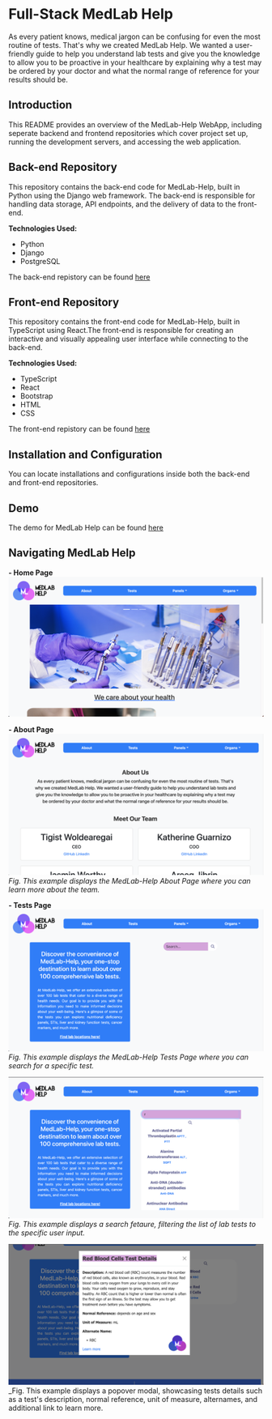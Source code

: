 <h1>Full-Stack MedLab Help</h1>
As every patient knows, medical jargon can be confusing for even the most routine of tests. That's why we created MedLab Help. We wanted a user-friendly guide to help you understand lab tests and give you the knowledge to allow you to be proactive in your healthcare by explaining why a test may be ordered by your doctor and what the normal range of reference for your results should be.

## Introduction
This README provides an overview of the MedLab-Help WebApp, including seperate backend and frontend repositories which cover project set up, running the development servers, and accessing the web application.

## Back-end Repository
This repository contains the back-end code for MedLab-Help, built in Python using the Django web framework. The back-end is responsible for handling data storage, API endpoints, and the delivery of data to the front-end. 

<b>Technologies Used:</b>
* Python
* Django
* PostgreSQL

The back-end repistory can be found [here](https://github.com/Kguarnizo/medlabhelp-backend)

## Front-end Repository
This repository contains the front-end code for MedLab-Help, built in TypeScript using React.The front-end is responsible for creating an interactive and visually appealing user interface while connecting to the back-end. 

<b>Technologies Used:</b>
* TypeScript
* React
* Bootstrap
* HTML
* CSS

The front-end repistory can be found [here](https://github.com/Kguarnizo/medlabhelp-frontend)

## Installation and Configuration
You can locate installations and configurations inside both the back-end and front-end repositories.

## Demo
The demo for MedLab Help can be found [here](https://www.youtube.com/watch?v=87Zy7ZMlre4)

## Navigating MedLab Help

**- Home Page**
![MedLab Help Home Page](https://github.com/Kguarnizo/Full-Stack-MedLab-Help/blob/main/images/medlab-help-home.png)

**- About Page**
![MedLab Help About Page](https://github.com/Kguarnizo/Full-Stack-MedLab-Help/blob/main/images/medlab-help-about.png)
_Fig. This example displays the MedLab-Help About Page where you can learn more about the team._

**- Tests Page**
![MedLab Help Tests Page](https://github.com/Kguarnizo/Full-Stack-MedLab-Help/blob/main/images/medlab-help-tests.png)
_Fig. This example displays the MedLab-Help Tests Page where you can search for a specific test._

![MedLab Help Search Feature](https://github.com/Kguarnizo/Full-Stack-MedLab-Help/blob/main/images/medlab-help-tests-search.png)
_Fig. This example displays a search fetaure, filtering the list of lab tests to the specific user input._

![MedLab Help Modal for Specific Test Search](https://github.com/Kguarnizo/Full-Stack-MedLab-Help/blob/main/images/medlab-help-tests-modal.png)
_Fig. This example displays a popover modal, showcasing tests details such as a test's description, normal reference, unit of measure, alternames, and additional link to learn more.
